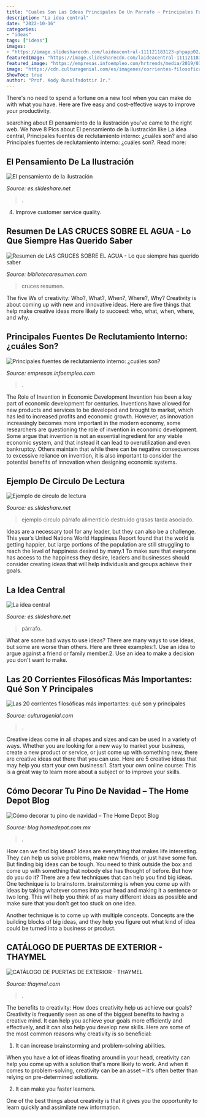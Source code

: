 ```yaml
---
title: "Cuales Son Las Ideas Principales De Un Parrafo ~ Principales Fuentes De Reclutamiento Interno: ¿cuáles Son?"
description: "La idea central"
date: "2022-10-16"
categories:
- "ideas"
tags: ["ideas"]
images:
- "https://image.slidesharecdn.com/laideacentral-111121183123-phpapp02/95/la-idea-central-3-728.jpg?cb=1321903104"
featuredImage: "https://image.slidesharecdn.com/laideacentral-111121183123-phpapp02/95/la-idea-central-3-728.jpg?cb=1321903104"
featured_image: "https://empresas.infoempleo.com/hrtrends/media/2019/03/HRTRENDS_sistemas-ats-reclutamiento-2.jpg"
image: "https://cdn.culturagenial.com/es/imagenes/corrientes-filosoficas-og.jpg"
ShowToc: true
author: "Prof. Kody Runolfsdottir Jr."
---
```



There's no need to spend a fortune on a new tool when you can make do with what you have. Here are five easy and cost-effective ways to improve your productivity.

	

		
searching about El pensamiento de la ilustración you've came to the right web. We have 8 Pics about El pensamiento de la ilustración like La idea central, Principales fuentes de reclutamiento interno: ¿cuáles son? and also Principales fuentes de reclutamiento interno: ¿cuáles son?. Read more:
		
    
## El Pensamiento De La Ilustración

<img loading=lazy src="https://image.slidesharecdn.com/elpensamientodelailustracin-111107173954-phpapp01/95/el-pensamiento-de-la-ilustracin-3-728.jpg?cb=1320687656" onerror="this.onerror=null;this.src='https://tse3.mm.bing.net/th?id=OIP.ZaRn8VVzXeXB3kbyCfXoMQHaFj&amp;pid=15.1';" alt="El pensamiento de la ilustración">

_Source: es.slideshare.net_

>. 

	

4. Improve customer service quality.

    
## Resumen De LAS CRUCES SOBRE EL AGUA - Lo Que Siempre Has Querido Saber

<img loading=lazy src="https://bibliotecaresumen.com/wp-content/uploads/las-cruces-sobre-el-agua-209x300.jpg" onerror="this.onerror=null;this.src='https://tse3.mm.bing.net/th?id=OIP.E6ul8Zy4z2vY0fkV6aEZ5QAAAA&amp;pid=15.1';" alt="Resumen de LAS CRUCES SOBRE EL AGUA - Lo que siempre has querido saber">

_Source: bibliotecaresumen.com_

>cruces resumen. 

	

The five Ws of creativity: Who?, What?, When?, Where?, Why?
Creativity is about coming up with new and innovative ideas. Here are five things that help make creative ideas more likely to succeed: who, what, when, where, and why.

    
## Principales Fuentes De Reclutamiento Interno: ¿cuáles Son?

<img loading=lazy src="https://empresas.infoempleo.com/hrtrends/media/2019/03/HRTRENDS_sistemas-ats-reclutamiento-2.jpg" onerror="this.onerror=null;this.src='https://tse1.mm.bing.net/th?id=OIP.5wsEY84SA8ZSLdc_1DUkRQHaE8&amp;pid=15.1';" alt="Principales fuentes de reclutamiento interno: ¿cuáles son?">

_Source: empresas.infoempleo.com_

>. 

	

The Role of Invention in Economic Development
Invention has been a key part of economic development for centuries. Inventions have allowed for new products and services to be developed and brought to market, which has led to increased profits and economic growth. 
However, as innovation increasingly becomes more important in the modern economy, some researchers are questioning the role of invention in economic development. Some argue that invention is not an essential ingredient for any viable economic system, and that instead it can lead to overutilization and even bankruptcy. Others maintain that while there can be negative consequences to excessive reliance on invention, it is also important to consider the potential benefits of innovation when designing economic systems.

    
## Ejemplo De Circulo De Lectura

<img loading=lazy src="https://image.slidesharecdn.com/ejemplodecirculodelectura-121013133114-phpapp02/95/ejemplo-de-circulo-de-lectura-7-728.jpg?cb=1350135137" onerror="this.onerror=null;this.src='https://tse4.mm.bing.net/th?id=OIP.YXxVM2_bd6bURjquAmshUQHaFj&amp;pid=15.1';" alt="Ejemplo de circulo de lectura">

_Source: es.slideshare.net_

>ejemplo circulo párrafo alimenticio destruido grasas tarda asociado. 

	

Ideas are a necessary tool for any leader, but they can also be a challenge. This year’s United Nations World Happiness Report found that the world is getting happier, but large portions of the population are still struggling to reach the level of happiness desired by many.1 To make sure that everyone has access to the happiness they desire, leaders and businesses should consider creating ideas that will help individuals and groups achieve their goals.

    
## La Idea Central

<img loading=lazy src="https://image.slidesharecdn.com/laideacentral-111121183123-phpapp02/95/la-idea-central-3-728.jpg?cb=1321903104" onerror="this.onerror=null;this.src='https://tse2.mm.bing.net/th?id=OIP.F1FPU1NE7VhALxBI8oj06gHaFj&amp;pid=15.1';" alt="La idea central">

_Source: es.slideshare.net_

>párrafo. 

	

What are some bad ways to use ideas?
There are many ways to use ideas, but some are worse than others. Here are three examples:1. Use an idea to argue against a friend or family member.2. Use an idea to make a decision you don't want to make.
    
## Las 20 Corrientes Filosóficas Más Importantes: Qué Son Y Principales

<img loading=lazy src="https://cdn.culturagenial.com/es/imagenes/corrientes-filosoficas-og.jpg" onerror="this.onerror=null;this.src='https://tse1.mm.bing.net/th?id=OIP.g3I-qGzoccWJ-kkNYW7JHAHaD4&amp;pid=15.1';" alt="Las 20 corrientes filosóficas más importantes: qué son y principales">

_Source: culturagenial.com_

>. 

	

Creative ideas come in all shapes and sizes and can be used in a variety of ways. Whether you are looking for a new way to market your business, create a new product or service, or just come up with something new, there are creative ideas out there that you can use. Here are 5 creative ideas that may help you start your own business:1. Start your own online course: This is a great way to learn more about a subject or to improve your skills.

    
## Cómo Decorar Tu Pino De Navidad – The Home Depot Blog

<img loading=lazy src="https://blog.homedepot.com.mx/wp-content/uploads/2019/10/NavidadArbol.jpg" onerror="this.onerror=null;this.src='https://tse2.mm.bing.net/th?id=OIP.H4hmWWWeZ33aHMuOqYYpVAHaGG&amp;pid=15.1';" alt="Cómo decorar tu pino de navidad – The Home Depot Blog">

_Source: blog.homedepot.com.mx_

>. 

	

How can we find big ideas?
Ideas are everything that makes life interesting. They can help us solve problems, make new friends, or just have some fun. But finding big ideas can be tough. You need to think outside the box and come up with something that nobody else has thought of before. But how do you do it? There are a few techniques that can help you find big ideas. 
One technique is to brainstorm. brainstorming is when you come up with ideas by taking whatever comes into your head and making it a sentence or two long. This will help you think of as many different ideas as possible and make sure that you don’t get too stuck on one idea. 

Another technique is to come up with multiple concepts. Concepts are the building blocks of big ideas, and they help you figure out what kind of idea could be turned into a business or product.

    
## CATÁLOGO DE PUERTAS DE EXTERIOR - THAYMEL

<img loading=lazy src="https://www.thaymel.com/wp-content/uploads/2018/09/puertas-para-exterior-de-madera-1.jpg" onerror="this.onerror=null;this.src='https://tse3.mm.bing.net/th?id=OIP.L-imvE7ByKXWMb0PNOsi8AHaLJ&amp;pid=15.1';" alt="CATÁLOGO DE PUERTAS DE EXTERIOR - THAYMEL">

_Source: thaymel.com_

>. 

	

The benefits to creativity: How does creativity help us achieve our goals?
Creativity is frequently seen as one of the biggest benefits to having a creative mind. It can help you achieve your goals more efficiently and effectively, and it can also help you develop new skills. Here are some of the most common reasons why creativity is so beneficial: 
1. It can increase brainstorming and problem-solving abilities.

When you have a lot of ideas floating around in your head, creativity can help you come up with a solution that's more likely to work. And when it comes to problem-solving, creativity can be an asset – it's often better than relying on pre-determined solutions. 

2. It can make you faster learners.

One of the best things about creativity is that it gives you the opportunity to learn quickly and assimilate new information.

